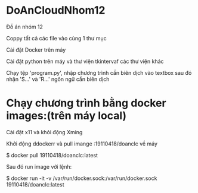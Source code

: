 # DoAnCloudNhom12
Đồ án nhóm 12

Coppy tất cả các file vào cùng 1 thư mục

Cài đặt Docker trên máy

Cài đặt python trên máy và thư viện tkintervaf các thư viện khác

Chạy tệp 'program.py', nhập chương trình cần biên dịch vào textbox sau đó nhận 'S...' và 'R...' ngôn ngữ cần biên dịch


# Chạy chương trình bằng docker images:(trên máy local)
Cài đặt x11 và khỏi động Xming

Khởi động ddockerr và pull imange :19110418/doanclc về máy

$ docker pull 19110418/doanclc:latest

Sau đó run image với lệnh:

$ docker run -it -v /var/run/docker.sock:/var/run/docker.sock 19110418/doanclc:latest

